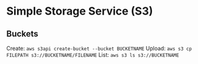 # Simple Storage Service (S3)

## Buckets

Create: `aws s3api create-bucket --bucket BUCKETNAME`
Upload: `aws s3 cp FILEPATH s3://BUCKETNAME/FILENAME`
List: `aws s3 ls s3://BUCKETNAME`
